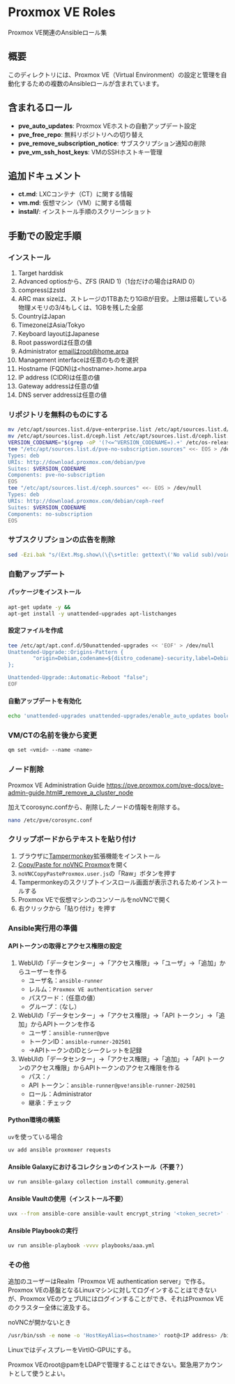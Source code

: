 # Proxmox VE Roles

Proxmox VE関連のAnsibleロール集

## 概要

このディレクトリには、Proxmox VE（Virtual Environment）の設定と管理を自動化するための複数のAnsibleロールが含まれています。

## 含まれるロール

- **pve_auto_updates**: Proxmox VEホストの自動アップデート設定
- **pve_free_repo**: 無料リポジトリへの切り替え
- **pve_remove_subscription_notice**: サブスクリプション通知の削除
- **pve_vm_ssh_host_keys**: VMのSSHホストキー管理

## 追加ドキュメント

- **ct.md**: LXCコンテナ（CT）に関する情報
- **vm.md**: 仮想マシン（VM）に関する情報
- **install/**: インストール手順のスクリーンショット

## 手動での設定手順

### インストール
1. Target harddisk
2. Advanced optiosから、ZFS (RAID 1)（1台だけの場合はRAID 0）
3. compressはzstd
4. ARC max sizeは、ストレージの1TBあたり1GiBが目安。上限は搭載している物理メモリの3/4もしくは、1GBを残した全部
5. CountryはJapan
6. TimezoneはAsia/Tokyo
7. Keyboard layoutはJapanese
8. Root passwordは任意の値
9. Administrator emailはroot@home.arpa
10. Management interfaceは任意のものを選択
11. Hostname (FQDN)は\<hostname\>.home.arpa
12. IP address (CIDR)は任意の値
13. Gateway addressは任意の値
14. DNS server addressは任意の値

### リポジトリを無料のものにする
```bash
mv /etc/apt/sources.list.d/pve-enterprise.list /etc/apt/sources.list.d/pve-enterprise.list.bak &&
mv /etc/apt/sources.list.d/ceph.list /etc/apt/sources.list.d/ceph.list.bak &&
VERSION_CODENAME="$(grep -oP '(?<=^VERSION_CODENAME=).+' /etc/os-release | tr -d '\"')" &&
tee "/etc/apt/sources.list.d/pve-no-subscription.sources" <<- EOS > /dev/null &&
Types: deb
URIs: http://download.proxmox.com/debian/pve
Suites: $VERSION_CODENAME
Components: pve-no-subscription
EOS
tee "/etc/apt/sources.list.d/ceph.sources" <<- EOS > /dev/null
Types: deb
URIs: http://download.proxmox.com/debian/ceph-reef
Suites: $VERSION_CODENAME
Components: no-subscription
EOS
```

### サブスクリプションの広告を削除
```bash
sed -Ezi.bak "s/(Ext.Msg.show\(\{\s+title: gettext\('No valid sub)/void\(\{ \/\/\1/g" /usr/share/javascript/proxmox-widget-toolkit/proxmoxlib.js && systemctl restart pveproxy.service
```

### 自動アップデート
#### パッケージをインストール
```bash
apt-get update -y &&
apt-get install -y unattended-upgrades apt-listchanges
```

#### 設定ファイルを作成
```bash
tee /etc/apt/apt.conf.d/50unattended-upgrades << 'EOF' > /dev/null
Unattended-Upgrade::Origins-Pattern {
        "origin=Debian,codename=${distro_codename}-security,label=Debian-Security";
};

Unattended-Upgrade::Automatic-Reboot "false";
EOF
```

#### 自動アップデートを有効化
```bash
echo 'unattended-upgrades unattended-upgrades/enable_auto_updates boolean true' | debconf-set-selections
```

### VM/CTの名前を後から変更
```bash
qm set <vmid> --name <name>
```

### ノード削除
Proxmox VE Administration Guide
https://pve.proxmox.com/pve-docs/pve-admin-guide.html#_remove_a_cluster_node

加えてcorosync.confから、削除したノードの情報を削除する。
```bash
nano /etc/pve/corosync.conf
```

### クリップボードからテキストを貼り付け
1. ブラウザに[Tampermonkey](https://www.tampermonkey.net/)拡張機能をインストール
2. [Copy/Paste for noVNC Proxmox](https://gist.github.com/amunchet/4cfaf0274f3d238946f9f8f94fa9ee02)を開く
3. `noVNCCopyPasteProxmox.user.js`の「Raw」ボタンを押す
4. Tampermonkeyのスクリプトインスロール画面が表示されるためインストールする
5. Proxmox VEで仮想マシンのコンソールをnoVNCで開く
6. 右クリックから「貼り付け」を押す

### Ansible実行用の準備
#### APIトークンの取得とアクセス権限の設定
1. WebUIの「データセンター」→「アクセス権限」→「ユーザ」→「追加」からユーザーを作る
   - ユーザ名：`ansible-runner`
   - レルム：`Proxmox VE authentication server`
   - パスワード：（任意の値）
   - グループ：（なし）
2. WebUIの「データセンター」→「アクセス権限」→「API トークン」→「追加」からAPIトークンを作る
   - ユーザ：`ansible-runner@pve`
   - トークンID：`ansible-runner-202501`
   - →APIトークンのIDとシークレットを記録
3. WebUIの「データセンター」→「アクセス権限」→「追加」→「API トークンのアクセス権限」からAPIトークンのアクセス権限を作る
   - パス：`/`
   - API トークン：`ansible-runner@pve!ansible-runner-202501`
   - ロール：Administrator
   - 継承：チェック

#### Python環境の構築
`uv`を使っている場合
```bash
uv add ansible proxmoxer requests
```

#### Ansible Galaxyにおけるコレクションのインストール（不要？）
```bash
uv run ansible-galaxy collection install community.general
```

#### Ansible Vaultの使用（インストール不要）
```bash
uvx --from ansible-core ansible-vault encrypt_string '<token_secret>' --name 'pve_token_secret'
```

#### Ansible Playbookの実行
```bash
uv run ansible-playbook -vvvv playbooks/aaa.yml
```

### その他
追加のユーザーはRealm「Proxmox VE authentication server」で作る。Proxmox VEの基盤となるLinuxマシンに対してログインすることはできないが、Proxmox VEのウェブUIにはログインすることができ、それはProxmox VEのクラスター全体に波及する。

noVNCが開かないとき
```bash
/usr/bin/ssh -e none -o 'HostKeyAlias=<hostname>' root@<IP address> /bin/true
```

LinuxではディスプレーをVirtIO-GPUにする。

Proxmox VEのroot@pamをLDAPで管理することはできない。緊急用アカウントとして使うとよい。